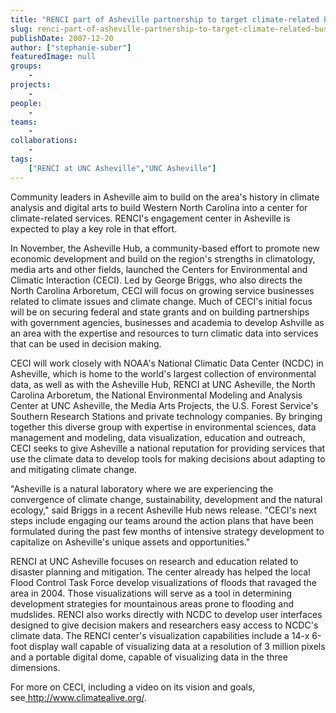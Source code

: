 ```yaml
---
title: "RENCI part of Asheville partnership to target climate-related businesses"
slug: renci-part-of-asheville-partnership-to-target-climate-related-businesses
publishDate: 2007-12-20
author: ["stephanie-suber"]
featuredImage: null
groups:
    - 
projects:
    - 
people:
    - 
teams: 
    - 
collaborations:
    - 
tags:
    ["RENCI at UNC Asheville","UNC Asheville"]
---
```

Community leaders in Asheville aim to build on the area's history in climate analysis and digital arts to build Western North Carolina into a center for climate-related services. RENCI's engagement center in Asheville is expected to play a key role in that effort.



In November, the Asheville Hub, a community-based effort to promote new economic development and build on the region's strengths in climatology, media arts and other fields, launched the Centers for Environmental and Climatic Interaction (CECI). Led by George Briggs, who also directs the North Carolina Arboretum, CECI will focus on growing service businesses related to climate issues and climate change. Much of CECI's initial focus will be on securing federal and state grants and on building partnerships with government agencies, businesses and academia to develop Ashville as an area with the expertise and resources to turn climatic data into services that can be used in decision making.

CECI will work closely with NOAA's National Climatic Data Center (NCDC) in Asheville, which is home to the world's largest collection of environmental data, as well as with the Asheville Hub, RENCI at UNC Asheville, the North Carolina Arboretum, the National Environmental Modeling and Analysis Center at UNC Asheville, the Media Arts Projects, the U.S. Forest Service's Southern Research Stations and private technology companies. By bringing together this diverse group with expertise in environmental sciences, data management and modeling, data visualization, education and outreach, CECI seeks to give Asheville a national reputation for providing services that use the climate data to develop tools for making decisions about adapting to and mitigating climate change.

"Asheville is a natural laboratory where we are experiencing the convergence of climate change, sustainability, development and the natural ecology," said Briggs in a recent Asheville Hub news release. "CECI's next steps include engaging our teams around the action plans that have been formulated during the past few months of intensive strategy development to capitalize on Asheville's unique assets and opportunities."

RENCI at UNC Asheville focuses on research and education related to disaster planning and mitigation. The center already has helped the local Flood Control Task Force develop visualizations of floods that ravaged the area in 2004. Those visualizations will serve as a tool in determining development strategies for mountainous areas prone to flooding and mudslides. RENCI also works directly with NCDC to develop user interfaces designed to give decision makers and researchers easy access to NCDC's climate data. The RENCI center's visualization capabilities include a 14-x 6-foot display wall capable of visualizing data at a resolution of 3 million pixels and a portable digital dome, capable of visualizing data in the three dimensions.

For more on CECI, including a video on its vision and goals, see<a href="http://www.climatealive.org/" target="_blank"> http://www.climatealive.org/</a>.
